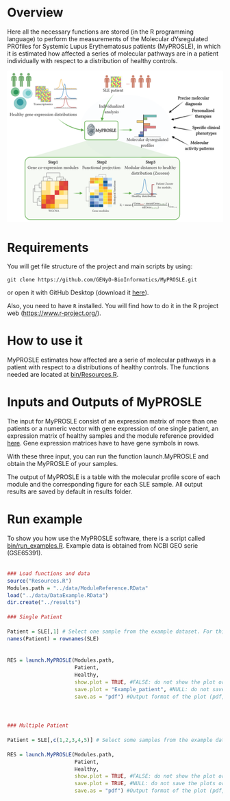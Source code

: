 # Overview
Here all the necessary functions are stored (in the R programming language) to perform the measurements of the Molecular dYsregulated  PROfiles for Systemic Lupus Erythematosus patients (MyPROSLE), in which it is estimated how affected a series of molecular pathways are in a patient individually with respect to a distribution of healthy controls.

![ ](bin/F1.png)

# Requirements
You will get file structure of the project and main scripts by using:

```
git clone https://github.com/GENyO-BioInformatics/MyPROSLE.git
```

or open it with GitHub Desktop (download it [here](https://desktop.github.com/)).

Also, you need to have ```R``` installed. You will find how to do it in the R project web (https://www.r-project.org/).


# How to use it

MyPROSLE estimates how affected are a serie of molecular pathways in a patient with respect to a distributions of healthy controls. The functions needed are located at [bin/Resources.R](bin/Resources.R).


# Inputs and Outputs of MyPROSLE

The input for MyPROSLE consist of an expression matrix of more than one patients or a numeric vector with gene expression of one single patient, an expression matrix of healthy samples and the module reference provided [here](data/ModuleReference.RData). Gene expression matrices have to have gene symbols in rows.

With these three input, you can run the function launch.MyPROSLE and obtain the MyPROSLE of your samples.

The output of MyPROSLE is a table with the molecular profile score of each module and the corresponding figure for each SLE sample. All output results are saved by default in results folder.

# Run example

To show you how use the MyPROSLE software, there is a script called [bin/run_examples.R](bin/run_examples.R). Example data is obtained from NCBI GEO serie (GSE65391).

```R

### Load functions and data
source("Resources.R")
Modules.path = "../data/ModuleReference.RData"
load("../data/DataExample.RData")
dir.create("../results")

### Single Patient

Patient = SLE[,1] # Select one sample from the example dataset. For this example we are going to select the first one
names(Patient) = rownames(SLE)


RES = launch.MyPROSLE(Modules.path,
                      Patient,
                      Healthy,
                      show.plot = TRUE, #FALSE: do not show the plot or TRUE: show the plot
                      save.plot = "Example_patient", #NULL: do not save the plot or character with the name of the plot. For example ("Example_patient")
                      save.as = "pdf") #Output format of the plot (pdf, png, jpg, tiff)



### Multiple Patient

Patient = SLE[,c(1,2,3,4,5)] # Select some samples from the example dataset. For this example we are going to select the first five samples

RES = launch.MyPROSLE(Modules.path,
                      Patient,
                      Healthy,
                      show.plot = TRUE, #FALSE: do not show the plot or #TRUE: show the plot
                      save.plot = TRUE, #NULL: do not save the plots or TRUE: save the plots with the sample names
                      save.as = "pdf") #Output format of the plot (pdf, png, jpg, tiff)
```
